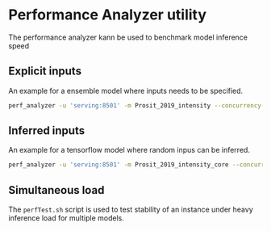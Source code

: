 # Performance Analyzer utility
The performance analyzer kann be used to benchmark model inference speed

## Explicit inputs
An example for a ensemble model where inputs needs to be specified.
```bash
perf_analyzer -u 'serving:8501' -m Prosit_2019_intensity --concurrency-range 1:4 -b 10 --input-data input.json --shape 'peptide_sequences:1'
```

## Inferred inputs
An example for a tensorflow model where random inpus can be inferred.
```bash
perf_analyzer -u 'serving:8501' -m Prosit_2019_intensity_core --concurrency-range 1:4 -b 1000
```

## Simultaneous load
The `perfTest.sh` script is used to test stability of an instance under heavy inference load for multiple models.